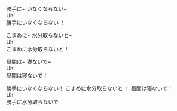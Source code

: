 勝手に~ いなくならない~   
Uh!  
勝手にいなくならない ！

こまめに~ 水分取らないと~  
Uh!  
こまめに水分取らないと！

昼間は~ 寝ないで~  
Uh!  
昼間は寝ないで！

勝手にいなくならない！ こまめに水分取らないと ！ 昼間は寝ないで！  
Uh!  
勝手に水分取らないで
